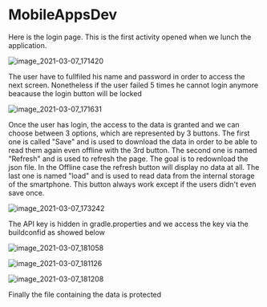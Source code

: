 # MobileAppsDev

Here is the login page. This is the first activity opened when we lunch the application.

![image_2021-03-07_171420](https://user-images.githubusercontent.com/80149866/110246609-8e8f1480-7f68-11eb-8e3f-479dd70557c0.png)


The user have to fullfiled his name and password in order to access the next screen. Nonetheless if the user failed 5 times he cannot login anymore beacause the login button will be locked

![image_2021-03-07_171631](https://user-images.githubusercontent.com/80149866/110246684-dd3cae80-7f68-11eb-8ed0-8f233c58f11a.png)

Once the user has login, the access to the data is granted and we can choose between 3 options, which are represented by 3 buttons.
The first one is called "Save" and is used to download the data in order to be able to read them again even offline with the 3rd button.
The second one is named "Refresh" and is used to refresh the page. The goal is to redownload the json file. In the Offline case the refresh button will display no data at all.
The last one is named "load" and is used to read data from the internal storage of the smartphone. This button always work except if the users didn't even save once.

![image_2021-03-07_173242](https://user-images.githubusercontent.com/80149866/110247161-1fff8600-7f6b-11eb-91ca-1b250c4a9df2.png)


The API key is hidden in gradle.properties and we access the key via the buildconfid as showed below 

![image_2021-03-07_181058](https://user-images.githubusercontent.com/80149866/110248258-78855200-7f70-11eb-9ddc-cbcc4209a313.png)

![image_2021-03-07_181126](https://user-images.githubusercontent.com/80149866/110248282-8935c800-7f70-11eb-91e3-16556f56bc28.png)

![image_2021-03-07_181208](https://user-images.githubusercontent.com/80149866/110248309-a1a5e280-7f70-11eb-8308-f08246350584.png)


Finally the file containing the data is protected 
